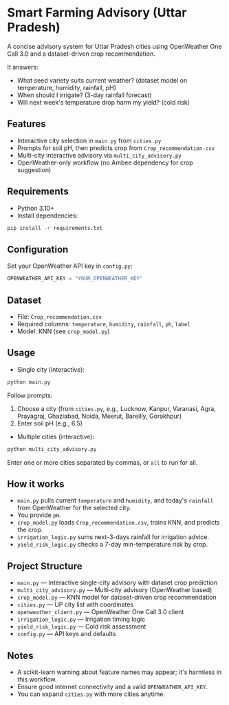 # Smart Farming Advisory (Uttar Pradesh)

A concise advisory system for Uttar Pradesh cities using OpenWeather One Call 3.0 and a dataset-driven crop recommendation.

It answers:
- What seed variety suits current weather? (dataset model on temperature, humidity, rainfall, pH)
- When should I irrigate? (3-day rainfall forecast)
- Will next week's temperature drop harm my yield? (cold risk)

## Features
- Interactive city selection in `main.py` from `cities.py`
- Prompts for soil pH, then predicts crop from `Crop_recommendation.csv`
- Multi-city interactive advisory via `multi_city_advisory.py`
- OpenWeather-only workflow (no Ambee dependency for crop suggestion)

## Requirements
- Python 3.10+
- Install dependencies:
```bash
pip install -r requirements.txt
```

## Configuration
Set your OpenWeather API key in `config.py`:
```python
OPENWEATHER_API_KEY = "YOUR_OPENWEATHER_KEY"
```

## Dataset
- File: `Crop_recommendation.csv`
- Required columns: `temperature`, `humidity`, `rainfall`, `ph`, `label`
- Model: KNN (see `crop_model.py`)

## Usage
- Single city (interactive):
```bash
python main.py
```
Follow prompts:
1) Choose a city (from `cities.py`, e.g., Lucknow, Kanpur, Varanasi, Agra, Prayagraj, Ghaziabad, Noida, Meerut, Bareilly, Gorakhpur)
2) Enter soil pH (e.g., 6.5)

- Multiple cities (interactive):
```bash
python multi_city_advisory.py
```
Enter one or more cities separated by commas, or `all` to run for all.

## How it works
- `main.py` pulls current `temperature` and `humidity`, and today's `rainfall` from OpenWeather for the selected city.
- You provide `pH`.
- `crop_model.py` loads `Crop_recommendation.csv`, trains KNN, and predicts the crop.
- `irrigation_logic.py` sums next-3-days rainfall for irrigation advice.
- `yield_risk_logic.py` checks a 7-day min-temperature risk by crop.

## Project Structure
- `main.py` — Interactive single-city advisory with dataset crop prediction
- `multi_city_advisory.py` — Multi-city advisory (OpenWeather based)
- `crop_model.py` — KNN model for dataset-driven crop recommendation
- `cities.py` — UP city list with coordinates
- `openweather_client.py` — OpenWeather One Call 3.0 client
- `irrigation_logic.py` — Irrigation timing logic
- `yield_risk_logic.py` — Cold risk assessment
- `config.py` — API keys and defaults

## Notes
- A scikit-learn warning about feature names may appear; it's harmless in this workflow.
- Ensure good internet connectivity and a valid `OPENWEATHER_API_KEY`.
- You can expand `cities.py` with more cities anytime.
